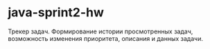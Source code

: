 # java-sprint2-hw
 Трекер задач. Формирование истории просмотренных задач, возможность изменения
приоритета, описания и данных задачи.
